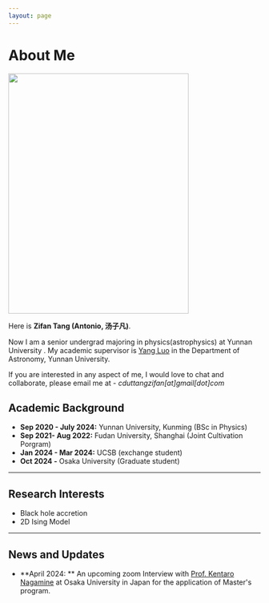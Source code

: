 ```yaml
---
layout: page
---
```


# About Me

<img src="https://anatole12138.github.io/zifan.jpg" class="floatpic" width="360" height="480">



Here is **Zifan Tang (Antonio, 汤子凡)**.

Now I am a senior undergrad majoring in physics(astrophysics) at Yunnan University . My academic supervisor is [Yang Luo](https://yluo-astro.github.io) in the Department of Astronomy, Yunnan University.

If you are interested in any aspect of me, I would love to chat and collaborate, please email me at - *cduttangzifan[at]gmail[dot]com*

## Academic Background

- **Sep 2020 - July 2024:** Yunnan University,  Kunming (BSc in Physics)
- **Sep 2021- Aug 2022:** Fudan University, Shanghai (Joint Cultivation Porgram)
- **Jan 2024 - Mar 2024:** UCSB (exchange student)
- **Oct 2024 -** Osaka University (Graduate student)

---

## Research Interests

- Black hole accretion
- 2D Ising Model

---

## News and Updates

- **April 2024: ** An upcoming zoom Interview with [Prof. ‪Kentaro Nagamine](http://astro-osaka.jp/kn/) at Osaka University in Japan for the application of Master's program.



